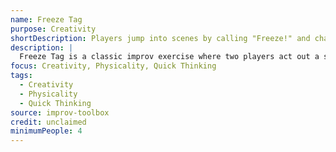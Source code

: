 ```yaml
---
name: Freeze Tag
purpose: Creativity
shortDescription: Players jump into scenes by calling "Freeze!" and changing the action.
description: |
  Freeze Tag is a classic improv exercise where two players act out a scene, and others can call "Freeze!" to stop the action, then tag in and start a new scene based on the frozen pose. Builds creativity, quick thinking, and physicality.
focus: Creativity, Physicality, Quick Thinking
tags:
  - Creativity
  - Physicality
  - Quick Thinking
source: improv-toolbox
credit: unclaimed
minimumPeople: 4
---
```


